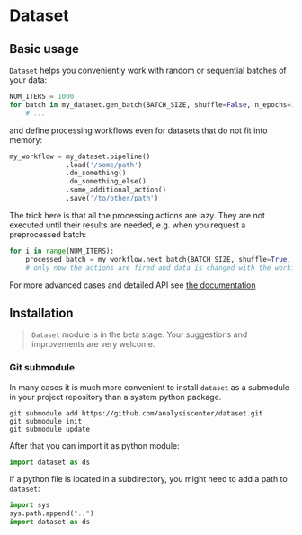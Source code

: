 # Dataset

## Basic usage

`Dataset` helps you conveniently work with random or sequential batches of your data:
```python
NUM_ITERS = 1000
for batch in my_dataset.gen_batch(BATCH_SIZE, shuffle=False, n_epochs=1):
    # ...
```
and define processing workflows even for datasets that do not fit into memory:
```python
my_workflow = my_dataset.pipeline()
              .load('/some/path')
              .do_something()
              .do_something_else()
              .some_additional_action()
              .save('/to/other/path')
```
The trick here is that all the processing actions are lazy. They are not executed until their results are needed, e.g. when you request a preprocessed batch:
```python
for i in range(NUM_ITERS):
    processed_batch = my_workflow.next_batch(BATCH_SIZE, shuffle=True, n_epochs=None)
    # only now the actions are fired and data is changed with the workflow defined earlier
```

For more advanced cases and detailed API see [the documentation](doc/intro.md)


## Installation

> `Dataset` module is in the beta stage. Your suggestions and improvements are very welcome.


### Git submodule
In many cases it is much more convenient to install `dataset` as a submodule in your project repository than a system python package.
```
git submodule add https://github.com/analysiscenter/dataset.git
git submodule init
git submodule update
```
After that you can import it as python module:
```python
import dataset as ds
```

If a python file is located in a subdirectory, you might need to add a path to `dataset`:
```python
import sys
sys.path.append("..")
import dataset as ds
```
